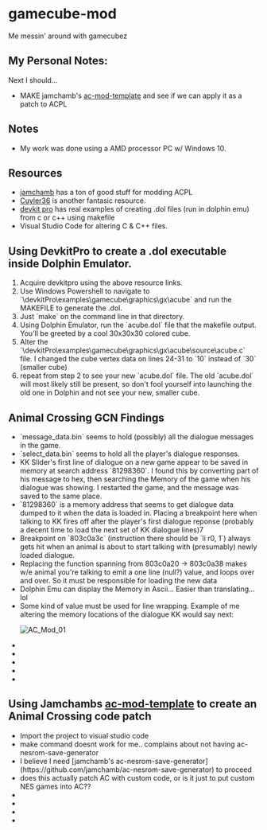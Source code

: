 # gamecube-mod
Me messin' around with gamecubez

## My Personal Notes:
Next I should...
 - MAKE jamchamb's [ac-mod-template](https://github.com/jamchamb/ac-mod-template) and see if we can apply it as a patch to ACPL

## Notes
- My work was done using a AMD processor PC w/ Windows 10.

## Resources
- [jamchamb](https://github.com/jamchamb?tab=repositories&q=ac&type=&language=&sort=) has a ton of good stuff for modding ACPL
- [Cuyler36](https://github.com/Cuyler36?tab=repositories) is another fantasic resource.
- [devkit pro](https://github.com/devkitPro/gamecube-examples) has real examples of creating .dol files (run in dolphin emu) from c or c++ using makefile
- Visual Studio Code for altering C & C++ files.



## Using DevkitPro to create a .dol executable inside Dolphin Emulator.
<ol>
<li>Acquire devkitpro using the above resource links.</li>
<li>Use Windows Powershell to navigate to `\devkitPro\examples\gamecube\graphics\gx\acube` and run the MAKEFILE to generate the .dol.</li>
    <li>Just `make` on the command line in that directory.</li>
<li>Using Dolphin Emulator, run the `acube.dol` file that the makefile output. You'll be greeted by a cool 30x30x30 colored cube.</li>
<li>Alter the `\devkitPro\examples\gamecube\graphics\gx\acube\source\acube.c` file. I changed the cube vertex data on lines 24-31 to `10` instead of `30` (smaller cube)</li>
<li>repeat from step 2 to see your new `acube.dol` file. The old `acube.dol` will most likely still be present, so don't fool yourself into launching the old one in Dolphin and not see your new, smaller cube.</li>
</ol>

## Animal Crossing GCN Findings
<ul>
<li>`message_data.bin` seems to hold (possibly) all the dialogue messages in the game.</li>
<li>`select_data.bin` seems to hold all the player's dialogue responses.</li>
<li>KK Slider's first line of dialogue on a new game appear to be saved in memory at search address `81298360`. I found this by converting part of his message to hex, then searching the Memory of the game when his dialogue was showing. I restarted the game, and the message was saved to the same place.</li>
<li>`81298360` is a memory address that seems to get dialogue data dumped to it when the data is loaded in. Placing a breakpoint here when talking to KK fires off after the player's first dialogue reponse (probably a decent time to load the next set of KK dialogue lines)7</li>
<li>Breakpoint on `803c0a3c` (instruction there should be `li r0, 1`) always gets hit when an animal is about to start talking with (presumably) newly loaded dialogue.</li>
<li>Replacing the function spanning from 803c0a20 -> 803c0a38 makes w/e animal you're talking to emit a one line (null?) value, and loops over and over. So it must be responsible for loading the new data</li>
<li>Dolphin Emu can display the Memory in Ascii... Easier than translating... lol</li>
<li>Some kind of value must be used for line wrapping. Example of me altering the memory locations of the dialogue KK would say next:</li>

![AC_Mod_01](https://user-images.githubusercontent.com/37989193/197431730-fbed4136-52e9-4351-92dc-7171c5f8e643.PNG)


<li> </li>
<li> </li>
<li> </li>
<li> </li>
<li> </li>
</ul>

## Using Jamchambs [ac-mod-template](https://github.com/jamchamb/ac-mod-template) to create an Animal Crossing code patch
<ul>
<li>Import the project to visual studio code</li>
<li>make command doesnt work for me.. complains about not having ac-nesrom-save-generator</li>
<li>I believe I need [jamchamb's ac-nesrom-save-generator](https://github.com/jamchamb/ac-nesrom-save-generator) to proceed</li>
<li>does this actually patch AC with custom code, or is it just to put custom NES games into AC??</li>
<li></li>
<li></li>
<li></li>
<li></li>
</ul>
